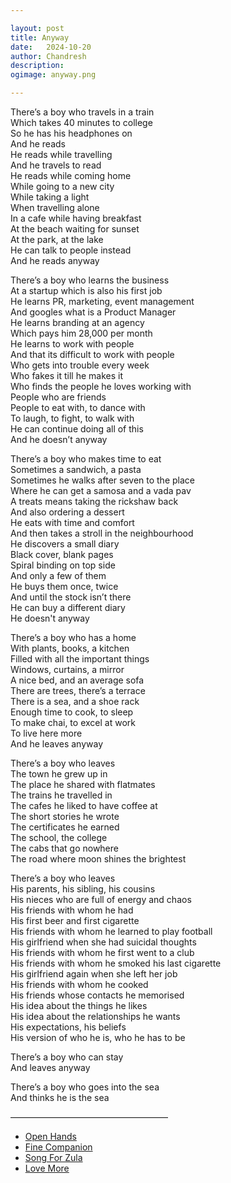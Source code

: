 ```yaml
---

layout: post
title: Anyway
date:	2024-10-20
author:	Chandresh
description:
ogimage: anyway.png

---
```


There’s a boy who travels in a train <br/>
Which takes 40 minutes to college <br/>
So he has his headphones on <br/>
And he reads <br/>
He reads while travelling <br/>
And he travels to read <br/>
He reads while coming home <br/>
While going to a new city <br/>
While taking a light <br/>
When travelling alone <br/>
In a cafe while having breakfast <br/>
At the beach waiting for sunset <br/>
At the park, at the lake <br/>
He can talk to people instead <br/>
And he reads anyway

There’s a boy who learns the business <br/>
At a startup which is also his first job <br/>
He learns PR, marketing, event management <br/>
And googles what is a Product Manager <br/>
He learns branding at an agency <br/>
Which pays him 28,000 per month <br/>
He learns to work with people <br/>
And that its difficult to work with people <br/>
Who gets into trouble every week <br/>
Who fakes it till he makes it <br/>
Who finds the people he loves working with <br/>
People who are friends <br/>
People to eat with, to dance with <br/>
To laugh, to fight, to walk with <br/>
He can continue doing all of this <br/>
And he doesn’t anyway

There’s a boy who makes time to eat <br/>
Sometimes a sandwich, a pasta <br/>
Sometimes he walks after seven to the place <br/>
Where he can get a samosa and a vada pav <br/>
A treats means taking the rickshaw back <br/>
And also ordering a dessert <br/>
He eats with time and comfort <br/>
And then takes a stroll in the neighbourhood <br/>
He discovers a small diary <br/>
Black cover, blank pages <br/>
Spiral binding on top side <br/>
And only a few of them <br/>
He buys them once, twice <br/>
And until the stock isn’t there <br/>
He can buy a different diary <br/>
He doesn't anyway

There’s a boy who has a home <br/>
With plants, books, a kitchen <br/>
Filled with all the important things <br/>
Windows, curtains, a mirror <br/>
A nice bed, and an average sofa <br/>
There are trees, there’s a terrace <br/>
There is a sea, and a shoe rack <br/>
Enough time to cook, to sleep <br/>
To make chai, to excel at work <br/>
To live here more <br/>
And he leaves anyway

There’s a boy who leaves <br/>
The town he grew up in <br/>
The place he shared with flatmates <br/>
The trains he travelled in <br/>
The cafes he liked to have coffee at <br/>
The short stories he wrote <br/>
The certificates he earned <br/>
The school, the college <br/>
The cabs that go nowhere <br/>
The road where moon shines the brightest
 
There’s a boy who leaves <br/>
His parents, his sibling, his cousins <br/>
His nieces who are full of energy and chaos <br/>
His friends with whom he had <br/>
His first beer and first cigarette <br/>
His friends with whom he learned to play football <br/>
His girlfriend when she had suicidal thoughts <br/>
His friends with whom he first went to a club <br/>
His friends with whom he smoked his last cigarette <br/>
His girlfriend again when she left her job <br/>
His friends with whom he cooked <br/>
His friends whose contacts he memorised <br/>
His idea about the things he likes <br/>
His idea about the relationships he wants <br/>
His expectations, his beliefs <br/>
His version of who he is, who he has to be <br/>

There’s a boy who can stay <br/>
And leaves anyway

There’s a boy who goes into the sea <br/>
And thinks he is the sea

——————————————————
- [Open Hands](https://open.spotify.com/track/36anKm9f497atmP2zAScFo)
- [Fine Companion](https://open.spotify.com/track/3d9QJFCMBk6S9lQhUB4j7t)
- [Song For Zula](https://open.spotify.com/track/6Thn8AOHIwPCkf2O4ZgfC2)
- [Love More](https://open.spotify.com/track/6SHfaJ1GWWSbMNc7ekQgHp)

